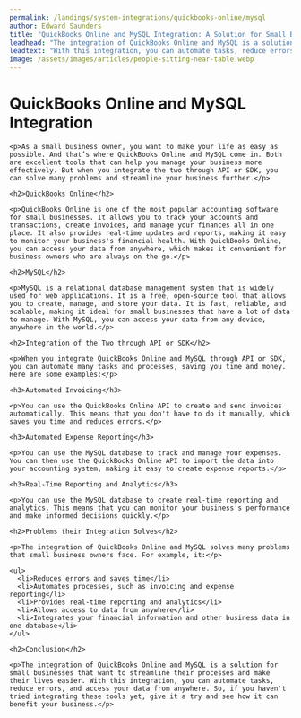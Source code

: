 ```yaml
---
permalink: /landings/system-integrations/quickbooks-online/mysql
author: Edward Saunders
title: "QuickBooks Online and MySQL Integration: A Solution for Small Business"
leadhead: "The integration of QuickBooks Online and MySQL is a solution for small businesses that want to streamline their processes and make their lives easier"
leadtext: "With this integration, you can automate tasks, reduce errors, and access your data from anywhere. So, if you haven't tried integrating these tools yet, give it a try and see how it can benefit your business."
image: /assets/images/articles/people-sitting-near-table.webp
---
```

<div class="arttext">  
    <h1>QuickBooks Online and MySQL Integration</h1>
    
    <p>As a small business owner, you want to make your life as easy as possible. And that’s where QuickBooks Online and MySQL come in. Both are excellent tools that can help you manage your business more effectively. But when you integrate the two through API or SDK, you can solve many problems and streamline your business further.</p>
    
    <h2>QuickBooks Online</h2>
    
    <p>QuickBooks Online is one of the most popular accounting software for small businesses. It allows you to track your accounts and transactions, create invoices, and manage your finances all in one place. It also provides real-time updates and reports, making it easy to monitor your business's financial health. With QuickBooks Online, you can access your data from anywhere, which makes it convenient for business owners who are always on the go.</p>
    
    <h2>MySQL</h2>
    
    <p>MySQL is a relational database management system that is widely used for web applications. It is a free, open-source tool that allows you to create, manage, and store your data. It is fast, reliable, and scalable, making it ideal for small businesses that have a lot of data to manage. With MySQL, you can access your data from any device, anywhere in the world.</p>
    
    <h2>Integration of the Two through API or SDK</h2>
    
    <p>When you integrate QuickBooks Online and MySQL through API or SDK, you can automate many tasks and processes, saving you time and money. Here are some examples:</p>
    
    <h3>Automated Invoicing</h3>
    
    <p>You can use the QuickBooks Online API to create and send invoices automatically. This means that you don't have to do it manually, which saves you time and reduces errors.</p>
    
    <h3>Automated Expense Reporting</h3>
    
    <p>You can use the MySQL database to track and manage your expenses. You can then use the QuickBooks Online API to import the data into your accounting system, making it easy to create expense reports.</p>
    
    <h3>Real-Time Reporting and Analytics</h3>
    
    <p>You can use the MySQL database to create real-time reporting and analytics. This means that you can monitor your business's performance and make informed decisions quickly.</p>
    
    <h2>Problems their Integration Solves</h2>
    
    <p>The integration of QuickBooks Online and MySQL solves many problems that small business owners face. For example, it:</p>
    
    <ul>
      <li>Reduces errors and saves time</li>
      <li>Automates processes, such as invoicing and expense reporting</li>
      <li>Provides real-time reporting and analytics</li>
      <li>Allows access to data from anywhere</li>
      <li>Integrates your financial information and other business data in one database</li>
    </ul>
    
    <h2>Conclusion</h2>
    
    <p>The integration of QuickBooks Online and MySQL is a solution for small businesses that want to streamline their processes and make their lives easier. With this integration, you can automate tasks, reduce errors, and access your data from anywhere. So, if you haven't tried integrating these tools yet, give it a try and see how it can benefit your business.</p>
    
</div>